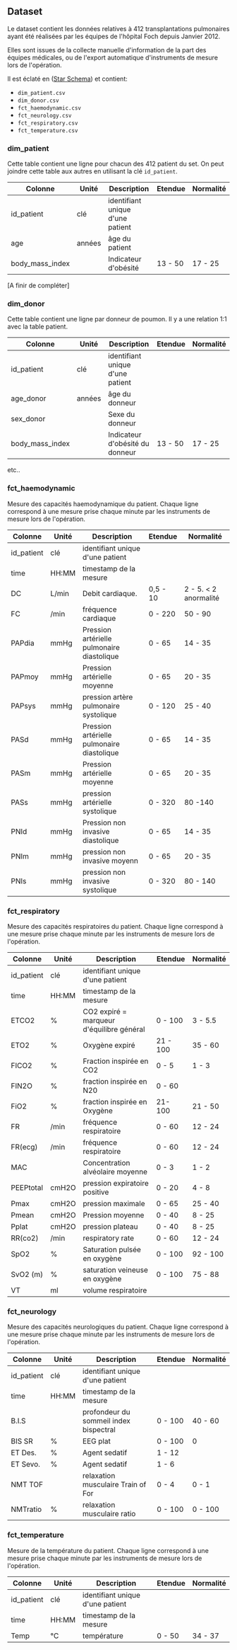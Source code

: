 ## Dataset

Le dataset contient les données relatives à 412 transplantations pulmonaires ayant été réalisées par les équipes de l'hôpital Foch depuis Janvier 2012.

Elles sont issues de la collecte manuelle d'information de la part des équipes médicales, ou de l'export automatique d'instruments de mesure lors de l'opération.

Il est éclaté en ([Star Schema](https://en.wikipedia.org/wiki/Star_schema)) et contient:

- `dim_patient.csv`
- `dim_donor.csv`
- `fct_haemodynamic.csv`
- `fct_neurology.csv`
- `fct_respiratory.csv`
- `fct_temperature.csv`

### dim_patient

Cette table contient une ligne pour chacun des 412 patient du set. On peut joindre cette table aux autres en utilisant la clé `id_patient`.

| Colonne | Unité | Description | Etendue | Normalité |
| --------| ----- | ----------- | ------- | -------- |
| id_patient | clé | identifiant unique d'une patient | | |
| age | années | âge du patient | | |
| body_mass_index | | Indicateur d'obésité | 13 - 50 | 17 - 25 |

[A finir de compléter]


### dim_donor

Cette table contient une ligne par donneur de poumon. Il y a une relation 1:1 avec la table patient.


| Colonne | Unité | Description | Etendue | Normalité |
| --------| ----- | ----------- | ------- | -------- |
| id_patient | clé | identifiant unique d'une patient | | |
| age_donor | années | âge du donneur | | |
| sex_donor | | Sexe du donneur |  |  |
| body_mass_index | | Indicateur d'obésité du donneur | 13 - 50 | 17 - 25 |

etc..

### fct_haemodynamic

Mesure des capacités haemodynamique du patient. Chaque ligne correspond à une mesure prise chaque minute par les instruments de mesure lors de l'opération.

| Colonne | Unité | Description | Etendue | Normalité |
| --------| ----- | ----------- | ------- | -------- |
| id_patient | clé | identifiant unique d'une patient | | |
| time | HH:MM | timestamp de la mesure | | |
| DC | L/min | Debit cardiaque. | 0,5 - 10 | 2 - 5. < 2 anormalité |
| FC | /min | fréquence cardiaque | 0 - 220 | 50 - 90 | > 120 alerte  <br/> > 150 anomalie cardiologique <br/> < 30 anomalie cardiologique  <br/> 0 Arrêt cardiaque Si TAS effondrée|
| PAPdia | mmHg | Pression artérielle pulmonaire diastolique | 0 - 65 | 14 - 35 | possible 0 si absente|
| PAPmoy | mmHg | Pression artérielle moyenne  | 0 - 65 | 20 - 35 | |
| PAPsys | mmHg | pression artère pulmonaire systolique | 0 - 120 | 25 - 40 | > 50 danger <br/> si valeur = ou > PAS s recours à une assistance externe|
| PASd | mmHg | Pression artérielle pulmonaire diastolique | 0 - 65 | 14 - 35 | |
| PASm | mmHg | Pression artérielle moyenne  | 0 - 65 | 20 - 35 | > 60 objectif pendant l'opératioin <br/> < 40 sévérité de la situation |
| PASs | mmHg | pression artérielle systolique | 0 - 320 | 80 -140 | < 70 sévérité|
| PNId | mmHg | Pression non invasive diastolique | 0 - 65 | 14 - 35 | |
| PNIm | mmHg | pression non invasive moyenn | 0 - 65 | 20 - 35 | > 60 objectif pendant l'opération <br/> < 40 sévérité de la situation |
| PNIs | mmHg | pression non invasive systolique | 0 - 320 | 80 - 140 | < 70 sévérité |

### fct_respiratory

Mesure des capacités respiratoires du patient. Chaque ligne correspond à une mesure prise chaque minute par les instruments de mesure lors de l'opération.

| Colonne | Unité | Description | Etendue | Normalité |
| --------| ----- | ----------- | ------- | -------- |
| id_patient | clé | identifiant unique d'une patient | | |
| time | HH:MM | timestamp de la mesure | | |
| ETCO2 | % | CO2 expiré = marqueur d'équilibre général | 0 - 100 | 3 - 5.5 | <3 severite  <br/> >6 difficulté ventilatoire |
| ETO2 | % | Oxygène expiré | 21 - 100 | 35 - 60 | > 60 si besoin|
| FICO2 | % | Fraction inspirée en CO2 | 0 - 5 | 1 - 3 | non informatif |
| FIN2O | % | fraction inspirée en N20 | 0 - 60 |  | 0 Foch|
| FiO2 | % | fraction inspirée en Oxygène | 21- 100 | 21 - 50 | > 80 si oxygénation difficile|
| FR | /min | fréquence respiratoire | 0 - 60 | 12 - 24 | < 12 problème sévère <br/> > 35 difficultés au bloc|
| FR(ecg) | /min | fréquence respiratoire | 0 -  60 | 12 - 24 | < 12 problème respiratoire <br/> > 35 difficulté au bloc ne considérer que si colonne O absente ou = 0 source depuis l'Electrocardiogramme|
| MAC |  | Concentration alvéolaire moyenne | 0 - 3 | 1 - 2 | 0 si anesthésie intra veineuse|
| PEEPtotal | cmH2O | pression expiratoire positive | 0 - 20 | 4 - 8 | > 8 poumon pathologique|
| Pmax | cmH2O | pression maximale | 0 - 65 | 25 -  40 | > 40 poumon anormal|
| Pmean | cmH2O | Pression moyenne | 0 - 40 | 8 - 25 | > 30 poumon pathologique|
| Pplat | cmH2O | pression plateau | 0 - 40 | 8 - 25 | > 30 poumon pathologique|
| RR(co2) | /min | respiratory rate | 0 - 60 | 12 - 24 | < 12 problème sévère <br/> > 35 difficultés au bloc |
| SpO2 | % | Saturation pulsée en oxygène | 0 - 100 | 92 - 100 | < 90 événement notable <br/> < 80 événement grave |
| SvO2 (m) | % | saturation veineuse en oxygène | 0 - 100 | 75 - 88 | > 92 problable malposition du capteur <br/> < 60 gravité sévère|
| VT | ml | volume respiratoire |  |  | |

### fct_neurology

Mesure des capacités neurologiques du patient. Chaque ligne correspond à une mesure prise chaque minute par les instruments de mesure lors de l'opération.

| Colonne | Unité | Description | Etendue | Normalité |
| --------| ----- | ----------- | ------- | -------- |
| id_patient | clé | identifiant unique d'une patient | | |
| time | HH:MM | timestamp de la mesure | | |
| B.I.S |  | profondeur du sommeil index bispectral | 0 - 100 | 40 - 60 | > 70 mémorisation <br/> < 40 sommeil trop profond  <br/> 0 artefact si BIS SR 0 <br/> 0 valeur à considérer si BIS SR>0|
| BIS SR | % | EEG plat | 0 - 100 | 0 | > 10 anormal|
| ET Des. | % | Agent sedatif | 1 - 12 |  | rarement utilisé dans la transplantation|
| ET Sevo. | % | Agent sedatif | 1 - 6 |  | rarement utilisé dans la transplantation|
| NMT TOF |  | relaxation musculaire Train of For | 0 - 4 | 0 - 1 | 0 voir colonne S <br/> > 3 pour réveil possible|
| NMTratio | % | relaxation musculaire ratio | 0 - 100 | 0 - 100 | valeur si 4 à la colonne R <br/> > 50% réveil possible|

### fct_temperature

Mesure de la température du patient. Chaque ligne correspond à une mesure prise chaque minute par les instruments de mesure lors de l'opération.

| Colonne | Unité | Description | Etendue | Normalité |
| --------| ----- | ----------- | ------- | -------- |
| id_patient | clé | identifiant unique d'une patient | | |
| time | HH:MM | timestamp de la mesure | | |
| Temp | °C | température | 0 - 50 | 34 - 37 | > 38 infection débutante|
